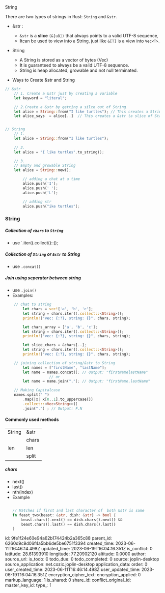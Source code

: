 String

There are two types of strings in Rust: `String` and `&str`.
-  &str :
	- `&str` is a **slice** `(&[u8])` that always points to a valid UTF-8 sequence,
	- Itcan be used to view into a String, just like `&[T]` is a view into `Vec<T>`.


- String 
	- A String is stored as a vector of bytes (Vec<u8>)
    - It is guaranteed to always be a valid UTF-8 sequence.  
	- String is heap allocated, growable and not null terminated.

- Ways to Create &str and String
```rust
// &str
	// 1. Create a &str just by creating a variable
	let keyword = "literal";

	// 2.Create a &str by getting a silce out of String
	let alice = String::from("I like turtles"); // This creates a String
	let alice_says  = alice[..]  // This creates a &str (a slice of String)


// String
	// 1.
	let alice = String::from("I like turtles");
	
	// 2.
	let alice = "I like turtles".to_string();

	// 3.
	// Empty and growable String
	let alice = String::new();

		// adding a chat at a time
		alice.push('I');
		alice.push(' ');
		alice.push('L');

		// adding str
		alice.push("ike turtles");

```


### String
##### Collection of `chars` to `String`
- use `.iter().collect()::<String>();
##### Collection of `String` or `&str` to String
- use `.concat()`
##### Join using seperator between string
- use `.join()`
- Examples:
```rust
	// chat to string
		let chars = vec!['a', 'b', 'c'];
		let string = chars.iter().collect::<String>();
		println!("vec: {:?}, string: {}", chars, string);

		let chars_array = ['a', 'b', 'c'];
		let string = chars.iter().collect::<String>();
		println!("vec: {:?}, string: {}", chars, string);

		let slice_chars = &chars[..];
		let string = chars.iter().collect::<String>();
		println!("vec: {:?}, string: {}", chars, string);

	// joining collection of string/&str to String
		let names = ["firstName", "lastName"];
		let name = names.concat(); // Output: "firstNamelastName"
					// or
		let name = name.join("."); // Output: "firstName.lastName"

	// Making Capitalcase
    names.split(" ")
        .map(|x| x[0..1].to_uppercase())
        .collect::<Vec<String>>()
        .join(".") ; // Output: F.N

``` 

#### Commonly used methods
|||
|-|-|
|String|&str||
||chars|
|len|len|
||split|


##### chars
- next()
- last()
- nth(index)
- Example
	```rust
	
	// Matches if first and last character of  both &str is same
	fn feast_two(beast: &str, dish: &str) -> bool {
    	beast.chars().next() == dish.chars().next() && 
		beast.chars().last() == dish.chars().last()
	}
	```

id: 9fe1f24e60e94a62b174424b2a365c88
parent_id: 6260d9c9d06f4a5bb6de5be6751f3394
created_time: 2023-06-11T16:46:14.498Z
updated_time: 2023-06-19T16:04:16.351Z
is_conflict: 0
latitude: 28.61393910
longitude: 77.20902120
altitude: 0.0000
author: 
source_url: 
is_todo: 0
todo_due: 0
todo_completed: 0
source: joplin-desktop
source_application: net.cozic.joplin-desktop
application_data: 
order: 0
user_created_time: 2023-06-11T16:46:14.498Z
user_updated_time: 2023-06-19T16:04:16.351Z
encryption_cipher_text: 
encryption_applied: 0
markup_language: 1
is_shared: 0
share_id: 
conflict_original_id: 
master_key_id: 
type_: 1